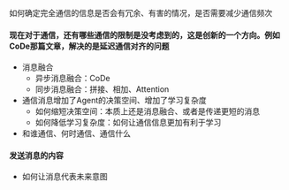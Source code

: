如何确定完全通信的信息是否会有冗余、有害的情况，是否需要减少通信频次


#### 现在对于通信，还有哪些通信的限制是没考虑到的，这是创新的一个方向。例如CoDe那篇文章，解决的是延迟通信对齐的问题
- 消息融合
    - 异步消息融合：CoDe
    - 同步消息融合：拼接、相加、Attention
- 通信消息增加了Agent的决策空间、增加了学习复杂度
    - 如何缩短决策空间：本质上还是消息融合、或者是传递更短的消息
    - 如何降低学习复杂度：如何让通信信息更加有利于学习
- 和谁通信、何时通信、通信什么

#### 发送消息的内容
- 如何让消息代表未来意图
